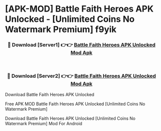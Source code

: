 # [APK-MOD] Battle Faith  Heroes APK Unlocked - [Unlimited Coins No Watermark Premium] f9yik



<div align="center">
<h3>🔴 Download [Server1] 👉👉 <a href="https://momento.my/?title=Battle_Faith__Heroes_APK_Unlocked">Battle Faith  Heroes APK Unlocked Mod Apk</a></h3><br>

<h3>🔴 Download [Server2] 👉👉 <a href="https://momento.my/?title=Battle_Faith__Heroes_APK_Unlocked">Battle Faith  Heroes APK Unlocked Mod Apk</a></h3>
</div>



Download Battle Faith  Heroes APK Unlocked 

Free APK MOD Battle Faith  Heroes APK Unlocked [Unlimited Coins No Watermark Premium]

Download Battle Faith  Heroes APK Unlocked [Unlimited Coins No Watermark Premium] Mod For Android
